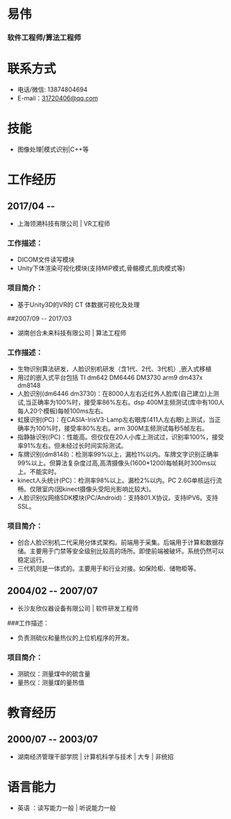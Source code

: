 # 易伟
### 软件工程师/算法工程师
# 联系方式
- 电话/微信: 13874804694
- E-mail：31720406@qq.com

# 技能
- 图像处理|模式识别|C++等

# 工作经历

## 2017/04 -- 
- 上海领溯科技有限公司 | VR工程师

### 工作描述：
- DICOM文件读写模块
- Unity下体渲染可视化模块(支持MIP模式,骨骼模式,肌肉模式等)

### 项目简介：
- 基于Unity3D的VR的 CT 体数据可视化及处理

##2007/09 -- 2017/03
- 湖南创合未来科技有限公司 | 算法工程师

### 工作描述：
- 生物识别算法研发，人脸识别机研发（含1代、2代、3代机）,嵌入式移植
- 用过的嵌入式平台包括 TI dm642 DM6446 DM3730 arm9 dm437x dm8148
- 人脸识别(dm6446 dm3730)：在8000人左右近红外人脸库(自己建立)上测试,当正确率为100%时，接受率86%左右。dsp 400M主频测试(库中有100人每人20个模板)每帧100ms左右。
- 虹膜识别(PC)：在CASIA-IrisV3-Lamp左右眼库(411人左右眼)上测试，当正确率为100%时，接受率80%左右。arm 300M主频测试每秒5帧左右。
- 指静脉识别(PC)：性能高。但仅仅在20人小库上测试过，识别率100%，接受率91%左右。但未经过长时间实际测试。
- 车牌识别(dm8148)：检测率99%以上，漏检1%以内。车牌文字识别正确率99%以上。但算法复杂度过高,高清摄像头(1600*1200)每帧耗时300ms以上。不能实时。
- kinect人头统计(PC)：检测率98%以上。漏检2%以内。PC 2.6G单核运行流畅。仅限室内(因kinect摄像头受阳光影响比较大)。
- 人脸识别仪网络SDK模块(PC/Android)：支持801.X协议。支持IPV6。支持SSL。

### 项目简介：
- 创合人脸识别机二代采用分体式架构。前端用于采集。后端用于计算和数据存储。主要用于门禁等安全级别比较高的场所。即使前端被破坏。系统仍然可以稳定运行。
- 三代机则是一体式的。主要用于和行业对接。如保险柜、储物柜等。

## 2004/02 -- 2007/07
- 长沙友欣仪器设备有限公司 | 软件研发工程师

###工作描述：
- 负责测硫仪和量热仪的上位机程序的开发。

### 项目简介：
- 测硫仪：测量煤中的硫含量
- 量热仪：测量煤的量热值

# 教育经历
## 2000/07 -- 2003/07
- 湖南经济管理干部学院 | 计算机科学与技术 | 大专 | 非统招

# 语言能力
- 英语 ：读写能力一般 | 听说能力一般

